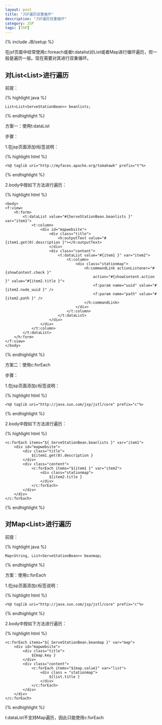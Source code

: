```yaml
---
layout: post
title: "JSF遍历双重循环"
description: "JSF遍历双重循环"
category: JSP
tags: [JSP]
---
```

{% include JB/setup %}

在jsf页面中经常使用c:foreach或者t:datalist对List或者Map进行循环遍历，但一般是遍历一层。现在需要对其进行双重循环。

## 对List<List<Bean>>进行遍历 ##

前提：

{% highlight java %}

    List<List<ServeStationBean>> beanlists;

{% endhighlight %}

方案一：使用t:dataList

步骤：

1.在jsp页面添加t标签说明：
	
{% highlight html %}

	<%@ taglib uri="http://myfaces.apache.org/tomahawk" prefix="t"%>

{% endhighlight %}

2.body中按如下方法进行遍历：
	
{% highlight html %}

	<body>
	<f:view>
		<h:form>
			<t:dataList value="#{ServeStationBean.beanlists }" var="item1">
				<t:column>
					<div id="mapwebsite">
						<div class="title">
							<h:outputText value="#{item1.get(0).description }"></h:outputText>
						</div>
						<div class="content">
							<t:dataList value="#{item1 }" var="item2">
								<t:column>
									<div class="stationmap">
										<h:commandLink actionListener="#{showContent.check }"
											action="#{showContent.action }" value="#{item2.title }">
											<f:param name="uuid" value="#{item2.node_uuid }" />
											<f:param name="path" value="#{item2.path }" />
										</h:commandLink>
									</div>
								</t:column>
							</t:dataList>
						</div>
					</div>
				</t:column>
			</t:dataList>
		</h:form>
	</f:view>
	</body>

{% endhighlight %}

方案二：使用c:forEach

步骤：

1.在jsp页面添加c标签说明：
	
{% highlight html %}

	<%@ taglib uri="http://java.sun.com/jsp/jstl/core" prefix="c"%>
>
{% endhighlight %}

2.body中按如下方法进行遍历：

{% highlight html %}

	<c:forEach items="${ ServeStationBean.beanlists }" var="item1">
		<div id="mapwebsite">
			<div class="title"> 
				${item1.get(0).description }
			</div>
			<div class="content">
				<c:forEach items="${item1 }" var="item2">
					<div class="stationmap">
						${item2.title }
					</div>
				</c:forEach>
			</div>
		</div>
	</c:forEach>

{% endhighlight %}
	
## 对Map<List<Bean>>进行遍历 ##

前提：
	
{% highlight java %}

	Map<String, List<ServeStationBean>> beanmap;

{% endhighlight %}

方案：使用c:forEach

1.在jsp页面添加c标签说明：
	
{% highlight html %}

	<%@ taglib uri="http://java.sun.com/jsp/jstl/core" prefix="c"%>

{% endhighlight %}

2.body中按如下方法进行遍历：

{% highlight html %}

	<c:forEach items="${ ServeStationBean.beanmap }" var="map">
		<div id="mapwebsite">
			<div class="title">
				${map.key }
			</div>
			<div class="content">
				<c:forEach items="${map.value}" var="list">
					<div class = "stationmap">
						${list.title }
					</div>
				</c:forEach>
			</div>
		</div>
	</c:forEach>


{% endhighlight %}

t:dataList不支持Map遍历，因此只能使用c:forEach
